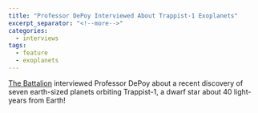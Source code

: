 ```yaml
---
title: "Professor DePoy Interviewed About Trappist-1 Exoplanets"
excerpt_separator: "<!--more-->"
categories:
  - interviews
tags:
  - feature
  - exoplanets
---
```

[The Battalion](http://www.thebatt.com/science-technology/q-a-what-new-planets-mean-for-science/article_20a10fcc-ff07-11e6-b60e-c39540665a9c.html) interviewed Professor DePoy about a recent discovery of seven earth-sized planets orbiting Trappist-1, a dwarf star about 40 light-years from Earth!